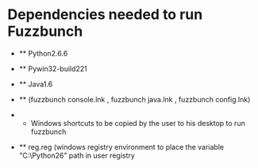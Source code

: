 # Dependencies needed to run Fuzzbunch
- ** Python2.6.6
- ** Pywin32-build221
- ** Java1.6

- ** (fuzzbunch console.lnk , fuzzbunch java.lnk , fuzzbunch config.lnk)
- * Windows shortcuts to be copied by the user to his desktop to run fuzzbunch

- ** reg.reg (windows registry environment to place the variable "C:\Python26" path in user registry
